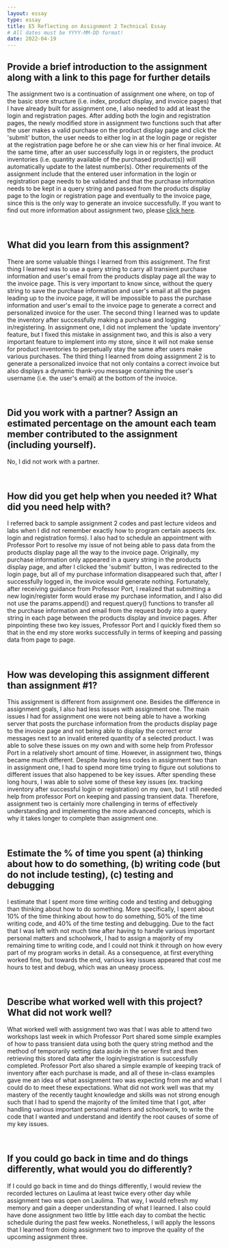 ```yaml
---
layout: essay
type: essay
title: E5 Reflecting on Assignment 2 Technical Essay
# All dates must be YYYY-MM-DD format!
date: 2022-04-19
---
```


<h2>Provide a brief introduction to the assignment along with a link to this page for further details</h2>
<p>
The assignment two is a continuation of assignment one where, on top of the basic store structure (i.e. index, product display, and invoice pages) that I have already built for assignment one, I also needed to add at least the login and registration pages. After adding both the login and registration pages, the newly modified store in assignment two functions such that after the user makes a valid purchase on the product display page and click the 'submit' button, the user needs to either log in at the login page or register at the registration page before he or she can view his or her final invoice. At the same time, after an user successfully logs in or registers, the product inventories (i.e. quantity available of the purchased product(s)) will automatically update to the latest number(s). Other requirements of the assignment include that the entered user information in the login or registration page needs to be validated and that the purchase information needs to be kept in a query string and passed from the products display page to the login or registration page and eventually to the invoice page, since this is the only way to generate an invoice successfully. If you want to find out more information about assignment two, please <a href="https://dport96.github.io/ITM352/morea/150.Assignment2/experience-Assignment2_retrospective.html">click here</a>.
</p>
<br>
<h2>What did you learn from this assignment?</h2>
<p>
There are some valuable things I learned from this assignment. The first thing I learned was to use a query string to carry all transient purchase information and user's email from the products display page all the way to the invoice page. This is very important to know since, without the query string to save the purchase information and user's email at all the pages leading up to the invoice page, it will be impossible to pass the purchase information and user's email to the invoice page to generate a correct and personalized invoice for the user. The second thing I learned was to update the inventory after successfully making a purchase and logging in/registering. In assignment one, I did not implement the 'update inventory' feature, but I fixed this mistake in assignment two, and this is also a very important feature to implement into my store, since it will not make sense for product inventories to perpetually stay the same after users make various purchases. The third thing I learned from doing assignment 2 is to generate a personalized invoice that not only contains a correct invoice but also displays a dynamic thank-you message containing the user's username (i.e. the user's email) at the bottom of the invoice. 
</p>
<br>
<h2>Did you work with a partner? Assign an estimated percentage on the amount each team member contributed to the assignment (including yourself).</h2>
<p>
No, I did not work with a partner.
</p>
<br>
<h2>How did you get help when you needed it? What did you need help with?</h2>
<p>
I referred back to sample assignment 2 codes and past lecture videos and labs when I did not remember exactly how to program certain aspects (ex. login and registration forms). I also had to schedule an appointment with Professor Port to resolve my issue of not being able to pass data from the products display page all the way to the invoice page. Originally, my purchase information only appeared in a query string in the products display page, and after I clicked the 'submit' button, I was redirected to the login page, but all of my purchase information disappeared such that, after I successfully logged in, the invoice would generate nothing. Fortunately, after receiving guidance from Professor Port, I realized that submitting a new login/register form would erase my purchase information, and I also did not use the params.append() and request.query() functions to transfer all the purchase information and email from the request body into a query string in each page between the products display and invoice pages. After pinpointing these two key issues, Professor Port and I quickly fixed them so that in the end my store works successfully in terms of keeping and passing data from page to page.
</p>
<br>
<h2>How was developing this assignment different than assignment #1?</h2>
<p>
This assignment is different from assignment one. Besides the difference in assignment goals, I also had less issues with assignment one. The main issues I had for assignment one were not being able to have a working server that posts the purchase information from the products display page to the invoice page and not being able to display the correct error messages next to an invalid entered quantity of a selected product. I was able to solve these issues on my own and with some help from Professor Port in a relatively short amount of time. However, in assignment two, things became much different. Despite having less codes in assignment two than in assignment one, I had to spend more time trying to figure out solutions to different issues that also happened to be key issues. After spending these long hours, I was able to solve some of these key issues (ex. tracking inventory after successful login or registration) on my own, but I still needed help from professor Port on keeping and passing transient data. Therefore, assignment two is certainly more challenging in terms of effectively understanding and implementing the more advanced concepts, which is why it takes longer to complete than assignment one.
</p>
<br>
<h2>Estimate the % of time you spent (a) thinking about how to do something, (b) writing code (but do not include testing), (c) testing and debugging</h2>
<p>
I estimate that I spent more time writing code and testing and debugging than thinking about how to do something. More specifically, I spent about 10% of the time thinking about how to do something, 50% of the time writing code, and 40% of the time testing and debugging. Due to the fact that I was left with not much time after having to handle various important personal matters and schoolwork, I had to assign a majority of my remaining time to writing code, and I could not think it through on how every part of my program works in detail. As a consequence, at first everything worked fine, but towards the end, various key issues appeared that cost me hours to test and debug, which was an uneasy process. 
</p>
<br>
<h2>Describe what worked well with this project? What did not work well?</h2>
<p>
What worked well with assignment two was that I was able to attend two workshops last week in which Professor Port shared some simple examples of how to pass transient data using both the query string method and the method of temporarily setting data aside in the server first and then retrieving this stored data after the login/registration is successfully completed. Professor Port also shared a simple example of keeping track of inventory after each purchase is made, and all of these in-class examples gave me an idea of what assignment two was expecting from me and what I could do to meet these expectations. What did not work well was that my mastery of the recently taught knowledge and skills was not strong enough such that I had to spend the majority of the limited time that I got, after handling various important personal matters and schoolwork, to write the code that I wanted and understand and identify the root causes of some of my key issues.
</p>
<br>
<h2>If you could go back in time and do things differently, what would you do differently?</h2>
<p>
If I could go back in time and do things differently, I would review the recorded lectures on Laulima at least twice every other day while assignment two was open on Laulima. That way, I would refresh my memory and gain a deeper understanding of what I learned. I also could have done assignment two little by little each day to combat the hectic schedule during the past few weeks. Nonetheless, I will apply the lessons that I learned from doing assignment two to improve the quality of the upcoming assignment three.
</p>
<br>
